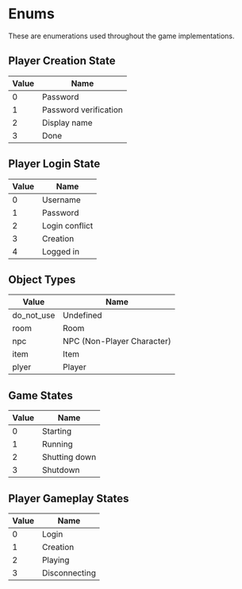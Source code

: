 # Enums

These are enumerations used throughout the game implementations.

## Player Creation State

| Value | Name |
| ----- | ---- |
| 0 | Password |
| 1 | Password verification |
| 2 | Display name |
| 3 | Done |

## Player Login State

| Value | Name |
| ----- | ---- |
| 0 | Username |
| 1 | Password |
| 2 | Login conflict |
| 3 | Creation |
| 4 | Logged in |

## Object Types

| Value | Name |
| ----- | ---- |
| do_not_use | Undefined |
| room | Room |
| npc | NPC (Non-Player Character) |
| item | Item |
| plyer | Player |

## Game States

| Value | Name |
| ----- | ---- |
| 0 | Starting |
| 1 | Running |
| 2 | Shutting down |
| 3 | Shutdown |

## Player Gameplay States

| Value | Name |
| ----- | ---- |
| 0 | Login |
| 1 | Creation |
| 2 | Playing |
| 3 | Disconnecting |
